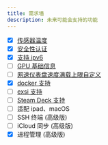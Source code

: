```yaml
---
title: 需求墙
description: 未来可能会支持的功能
---
```


- [x] [传感器温度](https://github.com/ZingerLittleBee/server_bee-backend/issues/29)
- [x] [安全性认证](https://github.com/ZingerLittleBee/server_bee-backend/issues/32)
- [x] [支持 ipv6](https://github.com/ZingerLittleBee/server_bee-backend/issues/18)
- [ ] [GPU 基础信息](https://github.com/ZingerLittleBee/server_bee-backend/issues/16)
- [ ] [网速仪表盘速度满载上限自定义](https://github.com/ZingerLittleBee/server_bee-backend/issues/27)
- [x] [docker 支持](https://github.com/ZingerLittleBee/server_bee-backend/issues/37)
- [ ] [exsi 支持](https://github.com/ZingerLittleBee/server_bee-backend/issues/25)
- [ ] [Steam Deck 支持](hhttps://github.com/ZingerLittleBee/server_bee-backend/issues/24)
- [ ] 适配 ipad、macOS
- [ ] SSH 终端 (高级版)
- [ ] iCloud 同步 (高级版)
- [x] 进程管理 (高级版)
